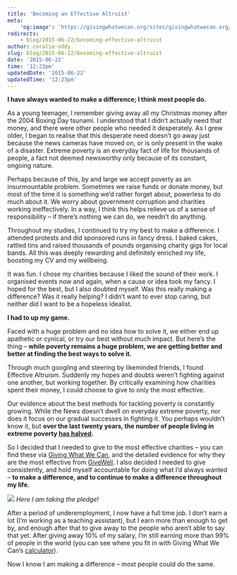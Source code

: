 ```yaml
---
title: 'Becoming an Effective Altruist'
meta:
    'og:image': 'https://givingwhatwecan.org/sites/givingwhatwecan.org/files/attachments/coralie_becoming_an_ea_og_image.png'
redirects:
    - blog/2015-06-22/becoming-effective-altruist
author: coralie-oddy
slug: blog/2015-06-22/becoming-effective-altruist
date: '2015-06-22'
time: '12:23pm'
updatedDate: '2015-06-22'
updatedTime: '12:23pm'
---
```

**I have always wanted to make a difference; I think most people do.**

As a young teenager, I remember giving away all my Christmas money after the 2004 Boxing Day tsunami. I understood that I didn’t actually need that money, and there were other people who needed it desperately. As I grew older, I began to realise that this desperate need doesn’t go away just because the news cameras have moved on, or is only present in the wake of a disaster. Extreme poverty is an everyday fact of life for thousands of people, a fact not deemed newsworthy only because of its constant, ongoing nature.

Perhaps because of this, by and large we accept poverty as an insurmountable problem. Sometimes we raise funds or donate money, but most of the time it is something we’d rather forget about, powerless to do much about it. We worry about government corruption and charities working ineffectively. In a way, I think this helps relieve us of a sense of responsibility – if there’s nothing we can do, we needn’t do anything.

Throughout my studies, I continued to try my best to make a difference. I attended protests and did sponsored runs in fancy dress. I baked cakes, rattled tins and raised thousands of pounds organising charity gigs for local bands. All this was deeply rewarding and definitely enriched my life, boosting my CV and my wellbeing.

It was fun. I chose my charities because I liked the sound of their work. I organised events now and again, when a cause or idea took my fancy. I hoped for the best, but I also doubted myself. Was this really making a difference? Was it really helping? I didn’t want to ever stop caring, but neither did I want to be a hopeless idealist.

**I had to up my game.**

Faced with a huge problem and no idea how to solve it, we either end up apathetic or cynical, or try our best without much impact. But here’s the thing – **while poverty remains a huge problem, we are getting better and better at finding the best ways to solve it.**

Through much googling and steering by likeminded friends, I found Effective Altruism. Suddenly my hopes and doubts weren’t fighting against one another, but working together. By critically examining how charities spent their money, I could choose to give to only the most effective.

Our evidence about the best methods for tackling poverty is constantly growing. While the News doesn’t dwell on everyday extreme poverty, nor does it focus on our gradual successes in fighting it. You perhaps wouldn’t know it, but **over the last twenty years, the number of people living in extreme poverty [has halved](http://www.thelifeyoucansave.org/Learn-More/Common-Objections-to-Giving).**

So I decided that I needed to give to the most effective charities – you can find these via [Giving What We Can](http://www.givingwhatwecan.org), and the detailed evidence for why they are the most effective from [GiveWell](http://www.givewell.org/). I also decided I needed to give consistently, and hold myself accountable for doing what I’d always wanted – **to make a difference, and to continue to make a difference throughout my life.**

![](https://givingwhatwecan.org/sites/givingwhatwecan.org/files/attachments/coralie_becoming_an_ea.jpg)
_Here I am taking the pledge!_

After a period of underemployment, I now have a full time job. I don’t earn a lot (I’m working as a teaching assistant), but I earn more than enough to get by, and enough after that to give away to the people who aren’t able to say that yet. After giving away 10% of my salary, I’m still earning more than 99% of people in the world (you can see where you fit in with Giving What We Can’s [calculator](https://www.givingwhatwecan.org/get-involved/how-rich-am-i)).

Now I know I am making a difference – most people could do the same.